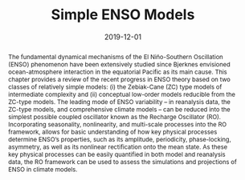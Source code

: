 ---
title: "Simple ENSO Models"
date: 2019-12-01
publishDate: 2019-09-18T01:50:18.496584Z
authors: ["Fei-Fei Jin", "Han-Ching Chen", "**Sen Zhao**", "Michiya Hayashi", "Christina Karamperidou", "Malte F. Stuecker", "Ruihuang Xie", "Licheng Geng"]
publication_types: ["6"]
abstract: "The fundamental dynamical mechanisms of the El Niño-Southern Oscillation (ENSO) phenomenon have been extensively studied since Bjerknes envisioned ocean-atmosphere interaction in the equatorial Pacific as its main cause. This chapter provides a review of the recent progress in ENSO theory based on two classes of relatively simple models: (i) the Zebiak-Cane (ZC) type models of intermediate complexity and (ii) conceptual low-order models reducible from the ZC-type models. The leading mode of ENSO variability – in reanalysis data, the ZC-type models, and comprehensive climate models – can be reduced into the simplest possible coupled oscillator known as the Recharge Oscillator (RO). Incorporating seasonality, nonlinearity, and multi-scale processes into the RO framework, allows for basic understanding of how key physical processes determine ENSO’s properties, such as its amplitude, periodicity, phase-locking, asymmetry, as well as its nonlinear rectification onto the mean state. As these key physical processes can be easily quantified in both model and reanalysis data, the RO framework can be used to assess the simulations and projections of ENSO in climate models."
featured: false
publication: "**_AGU Monograph Series: ENSO in a Changing Climate_**. eds: A. Santoso, W. Cai, and M. J. McPhaden"
tags: ["ENSO"]
---